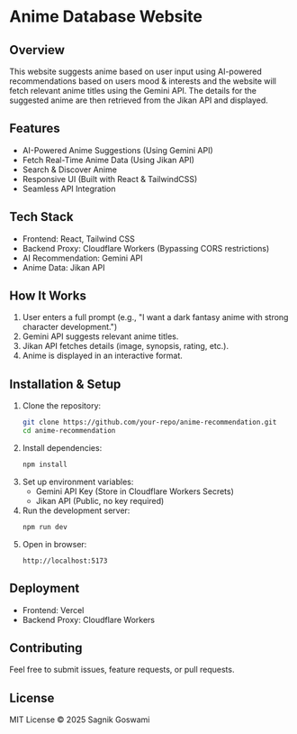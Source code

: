 # Anime Database Website

## Overview
This website suggests anime based on user input using AI-powered recommendations based on users mood & interests and the website will fetch relevant anime titles using the Gemini API. The details for the suggested anime are then retrieved from the Jikan API and displayed.

## Features
- AI-Powered Anime Suggestions (Using Gemini API)
- Fetch Real-Time Anime Data (Using Jikan API)
- Search & Discover Anime
- Responsive UI (Built with React & TailwindCSS)
- Seamless API Integration

## Tech Stack
- Frontend: React, Tailwind CSS
- Backend Proxy: Cloudflare Workers (Bypassing CORS restrictions)
- AI Recommendation: Gemini API
- Anime Data: Jikan API

## How It Works
1. User enters a full prompt (e.g., "I want a dark fantasy anime with strong character development.")
2. Gemini API suggests relevant anime titles.
3. Jikan API fetches details (image, synopsis, rating, etc.).
4. Anime is displayed in an interactive format.

## Installation & Setup
1. Clone the repository:
   ```sh
   git clone https://github.com/your-repo/anime-recommendation.git
   cd anime-recommendation
   ```
2. Install dependencies:
   ```sh
   npm install
   ```
3. Set up environment variables:
   - Gemini API Key (Store in Cloudflare Workers Secrets)
   - Jikan API (Public, no key required)
4. Run the development server:
   ```sh
   npm run dev
   ```
5. Open in browser:
   ```
   http://localhost:5173
   ```

## Deployment
- Frontend: Vercel
- Backend Proxy: Cloudflare Workers

## Contributing
Feel free to submit issues, feature requests, or pull requests.

## License
MIT License © 2025 Sagnik Goswami

